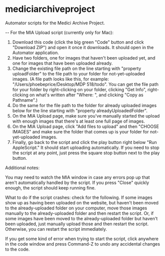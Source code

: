 # mediciarchiveproject
Automator scripts for the Medici Archive Project.

-- For the MIA Upload script (currently only for Mac): 
1. Download this code (click the big green "Code" button and click "Download ZIP") and open it once it downloads. It should open in the Automator application.
2. Have two folders, one for images that haven't been uploaded yet, and one for images that have been uploaded already.
3. Change the existing file path on the line starting with "property uploadFolder" to the file path to your folder for not-yet-uploaded images. (A file path looks like this, for example: "/Users/phoebeprice/Desktop/MDP 518/todo". You can get the file path for your folder by right-clicking on your folder, clicking "Get Info", right-clicking on what's written after "Where: ", and clicking "Copy as Pathname".)
4. Do the same for the file path to the folder for already uploaded images below for the line starting with "property alreadyUploadedFolder".
5. On the MIA Upload page, make sure you've manually started the upload with enough images that there's at least one full page of images. 
6. On the MIA Upload page, click "Add files to upload" and then "CHOOSE IMAGES" and make sure the folder that comes up is your folder for not-yet-uploaded images. 
7. Finally, go back to the script and click the play button right below "Run AppleScript." It should start uploading automatically. If you need to stop the script at any point, just press the square stop button next to the play button.
   
Additional notes:

You may need to watch the MIA window in case any errors pop up that aren't automatically handled by the script. If you press "Close" quickly enough, the script should keep running fine.

What to do if the script crashes: check for the following. If some images show up as having been uploaded on the website, but haven't been moved to the already-uploaded folder on your computer, move those images manually to the already-uploaded folder and then restart the script. Or, if some images have been moved to the already-uploaded folder but haven't been uploaded, just manually upload those and then restart the script. Otherwise, you can restart the script immediately. 

If you get some kind of error when trying to start the script, click anywhere in the code window and press Command-Z to undo any accidental changes to the code. 

